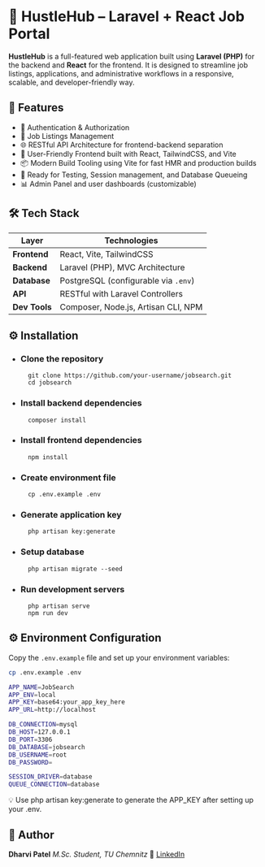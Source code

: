 # 💼 HustleHub – Laravel + React Job Portal
**HustleHub** is a full-featured web application built using **Laravel (PHP)** for the backend and **React** for the frontend. It is designed to streamline job listings, applications, and administrative workflows in a responsive, scalable, and developer-friendly way.

## 🚀 Features
- 🔐 Authentication & Authorization
- 📝 Job Listings Management
- 🌐 RESTful API Architecture for frontend-backend separation
- 💬 User-Friendly Frontend built with React, TailwindCSS, and Vite
- 📦 Modern Build Tooling using Vite for fast HMR and production builds
- 🧪 Ready for Testing, Session management, and Database Queueing
- 📊 Admin Panel and user dashboards (customizable)

## 🛠️ Tech Stack

| Layer        | Technologies                                                 |
|-----------   |--------------------------------------------------------------|
| **Frontend** | React, Vite, TailwindCSS                                     |
| **Backend**  | Laravel (PHP), MVC Architecture                              |
| **Database** | PostgreSQL (configurable via `.env`)                         |
| **API**      | RESTful with Laravel Controllers                             |
| **Dev Tools**| Composer, Node.js, Artisan CLI, NPM                          |

## ⚙️ Installation
- ### Clone the repository
        git clone https://github.com/your-username/jobsearch.git
        cd jobsearch
- ### Install backend dependencies
        composer install
- ### Install frontend dependencies
        npm install
- ### Create environment file
        cp .env.example .env
- ### Generate application key
        php artisan key:generate
- ### Setup database
        php artisan migrate --seed
- ### Run development servers
        php artisan serve
        npm run dev

## ⚙️ Environment Configuration

Copy the `.env.example` file and set up your environment variables:

```bash
cp .env.example .env

APP_NAME=JobSearch
APP_ENV=local
APP_KEY=base64:your_app_key_here
APP_URL=http://localhost

DB_CONNECTION=mysql
DB_HOST=127.0.0.1
DB_PORT=3306
DB_DATABASE=jobsearch
DB_USERNAME=root
DB_PASSWORD=

SESSION_DRIVER=database
QUEUE_CONNECTION=database
```

💡 Use php artisan key:generate to generate the APP_KEY after setting up your .env.

## 🧠 Author
**Dharvi Patel** 
_M.Sc. Student, TU Chemnitz_
🔗 [LinkedIn](www.linkedin.com/in/dharvi-patel10)
